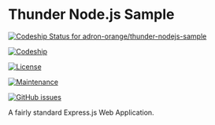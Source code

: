 # Thunder Node.js Sample

[ ![Codeship Status for adron-orange/thunder-nodejs-sample](https://codeship.com/projects/a05aa890-11bb-0134-aa21-2ec03b34e76c/status?branch=master)](https://codeship.com/projects/157323)

[![Codeship](https://img.shields.io/codeship/a05aa890-11bb-0134-aa21-2ec03b34e76c/master.svg?maxAge=2592000)]()

[![License](https://img.shields.io/github/license/adron-orange/thunder-nodejs-sample.svg)](https://github.com/adron-orange/thunder-nodejs-sample/blob/master/LICENSE)

[![Maintenance](https://img.shields.io/maintenance/yes/2016.svg)](#)

[![GitHub issues](https://img.shields.io/github/issues/badges/shields.svg?maxAge=2592000)](https://github.com/adron-orange/thunder-nodejs-sample/issues)

A fairly standard Express.js Web Application.
